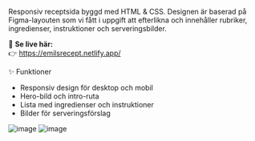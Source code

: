 Responsiv receptsida byggd med HTML & CSS. Designen är baserad på Figma-layouten som vi fått i uppgift att efterlikna och innehåller rubriker, ingredienser, instruktioner och serveringsbilder.

🔗 **Se live här:**  
👉 https://emilsrecept.netlify.app/

 ✨ Funktioner
- Responsiv design för desktop och mobil
- Hero-bild och intro-ruta
- Lista med ingredienser och instruktioner
- Bilder för serveringsförslag

![image](https://github.com/user-attachments/assets/47ceec33-5408-480a-b1e3-6a6c90a00541)
![image](https://github.com/user-attachments/assets/b0b62b76-1db7-400f-b1f6-0c73867afaf7)
